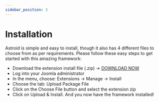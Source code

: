 ```yaml
---
sidebar_position: 3
---
```


# Installation
Astroid is simple and easy to install, though it also has 4 different files to choose from as per requirements. Please follow these easy steps to get started with this amazing framework:

- Download the extension install file \(.zip\) -\> [DOWNLOAD NOW](https://github.com/templaza/astroid-framework/releases)
- Log into your Joomla administrator
- In the menu, choose: Extensions -\> Manage -\> Install
- Choose the tab: Upload Package File
- Click on the Choose File button and select the extension zip
- Click on Upload & Install\. And you now have the framework installed\!